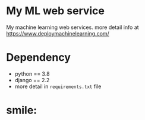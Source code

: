# My ML web service
 
My machine learning web services. more detail info at https://www.deploymachinelearning.com/

# Dependency

- python == 3.8
- django == 2.2 
- more detail in `requirements.txt` file

# smile:
